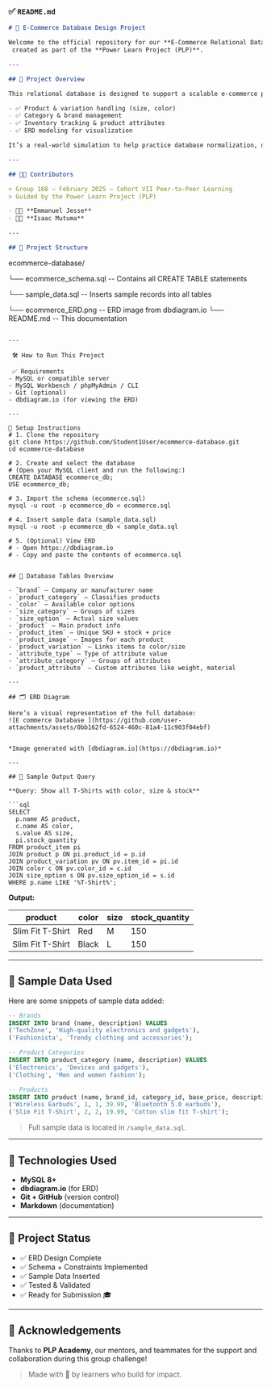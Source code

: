 

### ✅ `README.md`

```markdown
# 🛒 E-Commerce Database Design Project

Welcome to the official repository for our **E-Commerce Relational Database Project**,
 created as part of the **Power Learn Project (PLP)**.

---

## 📘 Project Overview

This relational database is designed to support a scalable e-commerce platform. It covers:

- ✅ Product & variation handling (size, color)
- ✅ Category & brand management
- ✅ Inventory tracking & product attributes
- ✅ ERD modeling for visualization

It’s a real-world simulation to help practice database normalization, design, and data manipulation using MySQL.

---

## 👨‍💻 Contributors

> Group 168 – February 2025 – Cohort VII Peer-to-Peer Learning  
> Guided by the Power Learn Project (PLP)

- 👨‍🔬 **Emmanuel Jesse**
- 👨‍🔬 **Isaac Mutuma**

---

## 📁 Project Structure

```
ecommerce-database/

   └── ecommerce_schema.sql        -- Contains all CREATE TABLE statements

   └── sample_data.sql             -- Inserts sample records into all tables

   └── ecommerce_ERD.png           -- ERD image from dbdiagram.io
└── README.md                       -- This documentation
```

---

 🛠️ How to Run This Project

 ✅ Requirements
- MySQL or compatible server
- MySQL Workbench / phpMyAdmin / CLI
- Git (optional)
- dbdiagram.io (for viewing the ERD)

---

🚀 Setup Instructions
# 1. Clone the repository
git clone https://github.com/Student1User/ecommerce-database.git
cd ecommerce-database

# 2. Create and select the database
# (Open your MySQL client and run the following:)
CREATE DATABASE ecommerce_db;
USE ecommerce_db;

# 3. Import the schema (ecommerce.sql)
mysql -u root -p ecommerce_db < ecommerce.sql

# 4. Insert sample data (sample_data.sql)
mysql -u root -p ecommerce_db < sample_data.sql

# 5. (Optional) View ERD
# - Open https://dbdiagram.io
# - Copy and paste the contents of ecommerce.sql


## 🧱 Database Tables Overview

- `brand` – Company or manufacturer name
- `product_category` – Classifies products
- `color` – Available color options
- `size_category` – Groups of sizes
- `size_option` – Actual size values
- `product` – Main product info
- `product_item` – Unique SKU + stock + price
- `product_image` – Images for each product
- `product_variation` – Links items to color/size
- `attribute_type` – Type of attribute value
- `attribute_category` – Groups of attributes
- `product_attribute` – Custom attributes like weight, material

---

## 🗂️ ERD Diagram

Here’s a visual representation of the full database:
![E commerce Database ](https://github.com/user-attachments/assets/0bb162fd-6524-460c-81a4-11c903f04ebf)


*Image generated with [dbdiagram.io](https://dbdiagram.io)*

---

## 🧪 Sample Output Query

**Query: Show all T-Shirts with color, size & stock**

```sql
SELECT
  p.name AS product,
  c.name AS color,
  s.value AS size,
  pi.stock_quantity
FROM product_item pi
JOIN product p ON pi.product_id = p.id
JOIN product_variation pv ON pv.item_id = pi.id
JOIN color c ON pv.color_id = c.id
JOIN size_option s ON pv.size_option_id = s.id
WHERE p.name LIKE '%T-Shirt%';
```

**Output:**

| product          | color | size | stock_quantity |
|------------------|-------|------|----------------|
| Slim Fit T-Shirt | Red   | M    | 150            |
| Slim Fit T-Shirt | Black | L    | 150            |

---

## 💾 Sample Data Used

Here are some snippets of sample data added:

```sql
-- Brands
INSERT INTO brand (name, description) VALUES
('TechZone', 'High-quality electronics and gadgets'),
('Fashionista', 'Trendy clothing and accessories');

-- Product Categories
INSERT INTO product_category (name, description) VALUES
('Electronics', 'Devices and gadgets'),
('Clothing', 'Men and women fashion');

-- Products
INSERT INTO product (name, brand_id, category_id, base_price, description) VALUES
('Wireless Earbuds', 1, 1, 39.99, 'Bluetooth 5.0 earbuds'),
('Slim Fit T-Shirt', 2, 2, 19.99, 'Cotton slim fit T-shirt');
```

> Full sample data is located in `/sample_data.sql`.

---

## 🔧 Technologies Used

- **MySQL 8+**
- **dbdiagram.io** (for ERD)
- **Git + GitHub** (version control)
- **Markdown** (documentation)

---

## 📌 Project Status

- ✅ ERD Design Complete  
- ✅ Schema + Constraints Implemented  
- ✅ Sample Data Inserted  
- ✅ Tested & Validated  
- ✅ Ready for Submission 🎓

---

## 🙌 Acknowledgements

Thanks to **PLP Academy**, our mentors, and teammates for the support and collaboration during this group challenge!

> Made with 💙 by learners who build for impact.

```


